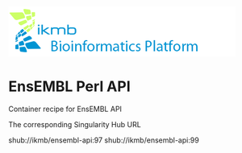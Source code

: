 ![](images/ikmb_bfx_logo.png)

# EnsEMBL Perl API

Container recipe for EnsEMBL API

The corresponding Singularity Hub URL

shub://ikmb/ensembl-api:97
shub://ikmb/ensembl-api:99


